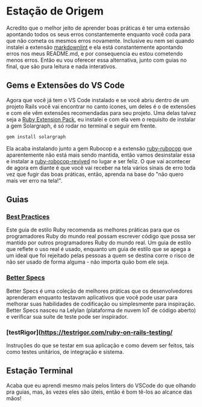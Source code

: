 # Estação de Origem

Acredito que o melhor jeito de aprender boas práticas é ter uma extensão apontando todos os seus erros constantemente enquanto você coda para que não cometa os mesmos erros novamente. Inclusive eu nem sei quando instalei a extensão [markdownlint](https://marketplace.visualstudio.com/items?itemName=DavidAnson.vscode-markdownlint) e ela está constantemente apontando erros nos meus README.md, e por consequencia eu estou cometendo menos erros. Então eu vou oferecer essa alternativa, junto com guias no final, que são pura leitura e nada interativos.

## Gems e Extensões do VS Code

Agora que você já tem o VS Code instalado e se você abriu dentro de um projeto Rails você vai encontrar no canto ícones, um deles é o de extensões e com ele vêm extensões recomendadas para seu projeto. Uma delas talvez seja a [Ruby Extension Pack](https://marketplace.visualstudio.com/items?itemName=walkme.Ruby-extension-pack), eu instalei e com ela vem o requisito de instalar a gem Solargraph, é só rodar no terminal e seguir em frente.

```bash
gem install solargraph
```

Ela acaba instalando junto a gem Rubocop e a extensão [ruby-rubocop](https://marketplace.visualstudio.com/items?itemName=misogi.ruby-rubocop) que aparentemente não está mais sendo mantida, então vamos desinstalar essa e instalar a [ruby-robocop-revived](https://marketplace.visualstudio.com/items?itemName=LoranKloeze.ruby-rubocop-revived) no lugar e ser feliz. O que vai acontecer de agora em diante é que você vai receber na tela vários sinais de erro toda vez que fugir das boas práticas, então, aprenda na base do "não quero mais ver erro na tela!".

## Guias

### [Best Practices](https://rubystyle.guide/)

Este guia de estilo Ruby recomenda as melhores práticas para que os programadores Ruby do mundo real possam escrever código que possa ser mantido por outros programadores Ruby do mundo real. Um guia de estilo que reflete o uso real é usado, enquanto um guia de estilo que se apega a um ideal que foi rejeitado pelas pessoas a quem se destina corre o risco de não ser usado de forma alguma - não importa quão bom ele seja.

### [Better Specs](https://www.betterspecs.org/)

Better Specs é uma coleção de melhores práticas que os desenvolvedores aprenderam enquanto testavam aplicativos que você pode usar para melhorar suas habilidades de codificação ou simplesmente para inspiração. Better Specs nasceu na Lelylan (plataforma de nuvem IoT de código aberto) e verificar sua suíte de teste pode ser inspirador.

### [testRigor](https://testrigor.com/ruby-on-rails-testing/

Instruções do que se testar em sua aplicação e como devem ser feitos, tais como testes unitários, de integração e sistema.

## Estação Terminal

Acaba que eu aprendi mesmo mais pelos linters do VSCode do que olhando pra guias, mas, às vezes eles são úteis, então é bom tê-los ao alcance das mãos!
